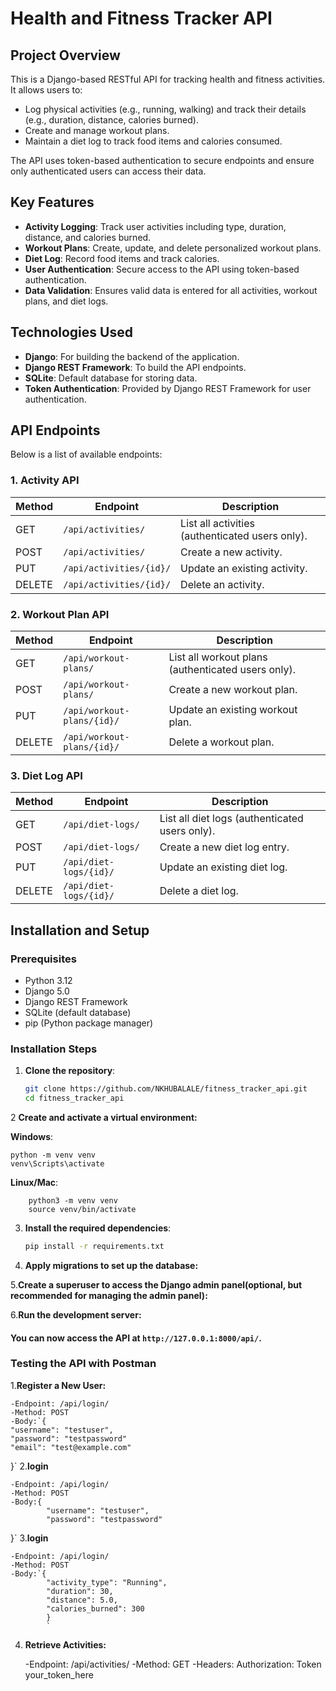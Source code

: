 # Health and Fitness Tracker API

## Project Overview
This is a Django-based RESTful API for tracking health and fitness activities. It allows users to:
- Log physical activities (e.g., running, walking) and track their details (e.g., duration, distance, calories burned).
- Create and manage workout plans.
- Maintain a diet log to track food items and calories consumed.

The API uses token-based authentication to secure endpoints and ensure only authenticated users can access their data.

## Key Features
- **Activity Logging**: Track user activities including type, duration, distance, and calories burned.
- **Workout Plans**: Create, update, and delete personalized workout plans.
- **Diet Log**: Record food items and track calories.
- **User Authentication**: Secure access to the API using token-based authentication.
- **Data Validation**: Ensures valid data is entered for all activities, workout plans, and diet logs.

## Technologies Used
- **Django**: For building the backend of the application.
- **Django REST Framework**: To build the API endpoints.
- **SQLite**: Default database for storing data.
- **Token Authentication**: Provided by Django REST Framework for user authentication.

## API Endpoints
Below is a list of available endpoints:

### 1. Activity API
| Method | Endpoint               | Description                                  |
|--------|------------------------|----------------------------------------------|
| GET    | `/api/activities/`      | List all activities (authenticated users only). |
| POST   | `/api/activities/`      | Create a new activity.                       |
| PUT    | `/api/activities/{id}/` | Update an existing activity.                 |
| DELETE | `/api/activities/{id}/` | Delete an activity.                          |

### 2. Workout Plan API
| Method | Endpoint                   | Description                                  |
|--------|----------------------------|----------------------------------------------|
| GET    | `/api/workout-plans/`       | List all workout plans (authenticated users only). |
| POST   | `/api/workout-plans/`       | Create a new workout plan.                   |
| PUT    | `/api/workout-plans/{id}/`  | Update an existing workout plan.             |
| DELETE | `/api/workout-plans/{id}/`  | Delete a workout plan.                       |

### 3. Diet Log API
| Method | Endpoint                | Description                                  |
|--------|-------------------------|----------------------------------------------|
| GET    | `/api/diet-logs/`        | List all diet logs (authenticated users only). |
| POST   | `/api/diet-logs/`        | Create a new diet log entry.                 |
| PUT    | `/api/diet-logs/{id}/`   | Update an existing diet log.                 |
| DELETE | `/api/diet-logs/{id}/`   | Delete a diet log.                           |

## Installation and Setup

### Prerequisites
- Python 3.12
- Django 5.0
- Django REST Framework
- SQLite (default database)
- pip (Python package manager)

### Installation Steps

1. **Clone the repository**:
   ```bash
   git clone https://github.com/NKHUBALALE/fitness_tracker_api.git
   cd fitness_tracker_api
   ```
2 **Create and activate a virtual environment:**
   
**Windows**:

        
    python -m venv venv
    venv\Scripts\activate
         

**Linux/Mac**:

        python3 -m venv venv
        source venv/bin/activate

       
3. **Install the required dependencies**:
    ```bash 
    pip install -r requirements.txt

4. **Apply migrations to set up the database:**



5.**Create a superuser to access the Django admin panel(optional, but recommended for managing the admin panel):**



6.**Run the development server:**


#### You can now access the API at `http://127.0.0.1:8000/api/`.

### Testing the API with Postman


1.**Register a New User:**


    -Endpoint: /api/login/
    -Method: POST
    -Body:`{
    "username": "testuser",
    "password": "testpassword"
    "email": "test@example.com"
}`
2.**login**

    -Endpoint: /api/login/
    -Method: POST
    -Body:{
            "username": "testuser",
            "password": "testpassword"
}`
3.**login**

    -Endpoint: /api/login/
    -Method: POST
    -Body:`{
            "activity_type": "Running",
            "duration": 30,
            "distance": 5.0,
            "calories_burned": 300
            }
            `
4. **Retrieve Activities:**

    -Endpoint: /api/activities/
    -Method: GET
    -Headers: Authorization: Token your_token_here